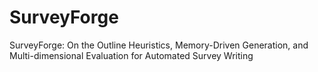 # SurveyForge
SurveyForge: On the Outline Heuristics, Memory-Driven Generation, and Multi-dimensional Evaluation for Automated Survey Writing
